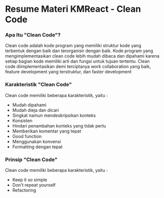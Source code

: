 # Resume Materi KMReact - Clean Code

### Apa Itu "Clean Code"?
Clean code adalah kode program yang memiliki struktur kode yang terbentuk dengan baik dan terorganisir dengan baik. Kode program yang mengimplementasikan clean code lebih mudah dibaca dan dipahami karena setiap bagian kode memiliki arti dan fungsi untuk tujuan tertentu. Clean code diimplementasikan demi terciptanya work collaboration yang baik, feature development yang terstruktur, dan faster development
<br>

### Karakteristik "Clean Code"
Clean code memiliki beberapa karakteristik, yaitu :
- Mudah dipahami
- Mudah dieja dan dicari
- Singkat namun mendeskripsikan konteks
- Konsisten
- Hindari penambahan konteks yang tidak perlu
- Memberikan komentar yang tepat
- Good function
- Menggunakan konvensi
- Formatting dengan tepat

### Prinsip "Clean Code"
Clean code memiliki beberapa karakteristik, yaitu :
- Keep it so simple
- Don't repeat yourself
- Refactoring
